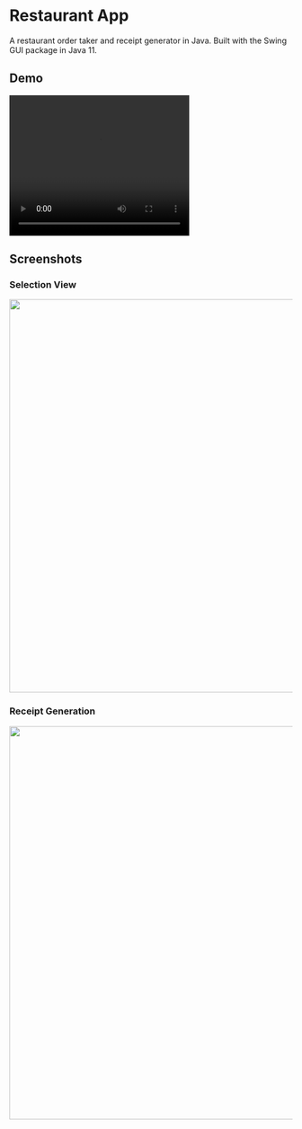 # Restaurant App

A restaurant order taker and receipt generator in Java. Built with the Swing GUI package in Java 11.

## Demo

<video width="320" height="250" controls>
  <source src="media/app-video.mov" type="video/mp4">
  Your browser does not support the video tag.
</video>

## Screenshots

### Selection View

<image src="media/screenshot.png" width="700px" height="700px">

### Receipt Generation

<image src="media/screenshot1.png" width="700px" height="700px">

